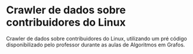 # Crawler de dados sobre contribuidores do Linux
Crawler de dados sobre contribuidores do Linux, utilizando um pré código disponibilizado pelo professor durante as aulas de Algoritmos em Grafos.
